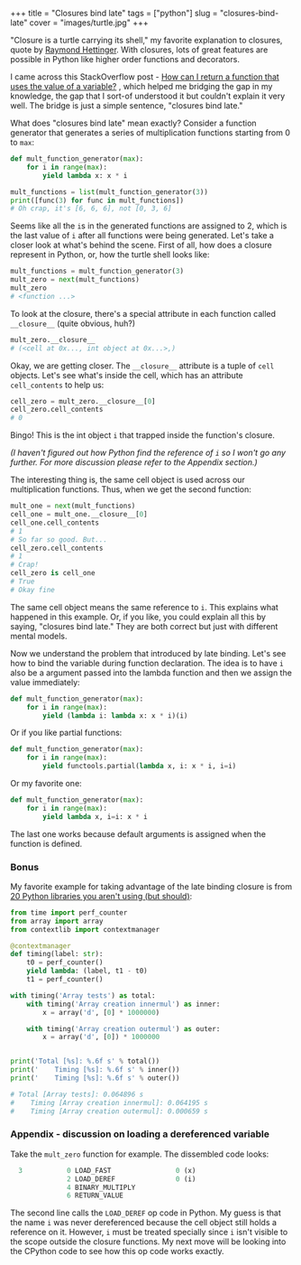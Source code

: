 +++
title = "Closures bind late"
tags = ["python"]
slug = "closures-bind-late"
cover = "images/turtle.jpg"
+++

"Closure is a turtle carrying its shell," my favorite explanation to
closures, quote by [Raymond Hettinger](https://twitter.com/raymondh).
With closures, lots of great features are possible
in Python like higher order functions and decorators.

I came across this StackOverflow post -
[How can I return a function that uses the value of a variable?](http://stackoverflow.com/questions/42003351/how-can-i-return-a-function-that-uses-the-value-of-a-variable)
, which helped me bridging the gap in my knowledge,
the gap that I sort-of understood it but couldn't explain it very well.
The bridge is just a simple sentence, "closures bind late."

<!-- more -->

What does "closures bind late" mean exactly?
Consider a function generator that generates a series of multiplication
functions starting from 0 to `max`:

```python
def mult_function_generator(max):
    for i in range(max):
        yield lambda x: x * i

mult_functions = list(mult_function_generator(3))
print([func(3) for func in mult_functions])
# Oh crap, it's [6, 6, 6], not [0, 3, 6]
```

Seems like all the `i`s in the generated functions are assigned to 2,
which is the last value of `i` after all functions were being generated.
Let's take a closer look at what's behind the scene. First of all, how does
a closure represent in Python, or, how the turtle shell looks like:

```python
mult_functions = mult_function_generator(3)
mult_zero = next(mult_functions)
mult_zero
# <function ...>
```

To look at the closure, there's a special attribute in each function called
`__closure__` (quite obvious, huh?)

```python
mult_zero.__closure__
# (<cell at 0x..., int object at 0x...>,)
```

Okay, we are getting closer. The `__closure__` attribute is a tuple of `cell`
objects. Let's see what's inside the cell, which has an attribute
`cell_contents` to help us:

```python
cell_zero = mult_zero.__closure__[0]
cell_zero.cell_contents
# 0
```

Bingo! This is the int object `i` that trapped inside the function's closure.

_(I haven't figured out how Python find the reference of `i` so I
won't go any further. For more discussion please refer to the Appendix
section.)_

The interesting thing is, the same cell object is used across our multiplication
functions. Thus, when we get the second function:

```python
mult_one = next(mult_functions)
cell_one = mult_one.__closure__[0]
cell_one.cell_contents
# 1
# So far so good. But...
cell_zero.cell_contents
# 1
# Crap!
cell_zero is cell_one
# True
# Okay fine
```

The same cell object means the same reference to `i`. This explains what happened
in this example. Or, if you like, you could explain all this by saying, "closures
bind late." They are both correct but just with different mental models.

Now we understand the problem that introduced by late binding. Let's see how to
bind the variable during function declaration. The idea is to have `i` also
be a argument passed into the lambda function and then we assign the value
immediately:

```python
def mult_function_generator(max):
    for i in range(max):
        yield (lambda i: lambda x: x * i)(i)
```

Or if you like partial functions:


```python
def mult_function_generator(max):
    for i in range(max):
        yield functools.partial(lambda x, i: x * i, i=i)
```

Or my favorite one:

```python
def mult_function_generator(max):
    for i in range(max):
        yield lambda x, i=i: x * i
```

The last one works because default arguments is assigned when the
function is defined.


### Bonus

My favorite example for taking advantage of the late binding closure
is from [20 Python libraries you aren't using (but should)](https://www.oreilly.com/learning/20-python-libraries-you-arent-using-but-should):

```python
from time import perf_counter
from array import array
from contextlib import contextmanager

@contextmanager
def timing(label: str):
    t0 = perf_counter()
    yield lambda: (label, t1 - t0)
    t1 = perf_counter()

with timing('Array tests') as total:
    with timing('Array creation innermul') as inner:
        x = array('d', [0] * 1000000)

    with timing('Array creation outermul') as outer:
        x = array('d', [0]) * 1000000


print('Total [%s]: %.6f s' % total())
print('    Timing [%s]: %.6f s' % inner())
print('    Timing [%s]: %.6f s' % outer())

# Total [Array tests]: 0.064896 s
#    Timing [Array creation innermul]: 0.064195 s
#    Timing [Array creation outermul]: 0.000659 s
```

### Appendix - discussion on loading a dereferenced variable

Take the `mult_zero` function for example. The dissembled code looks:

```python
  3           0 LOAD_FAST                0 (x)
              2 LOAD_DEREF               0 (i)
              4 BINARY_MULTIPLY
              6 RETURN_VALUE
```

The second line calls the `LOAD_DEREF` op code in Python. My guess
is that the name `i` was never dereferenced because the cell object
still holds a reference on it. However, `i` must be treated specially
since `i` isn't visible to the scope outside the closure functions.
My next move will be looking into the CPython code to see how this
op code works exactly.
